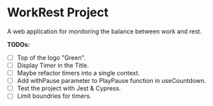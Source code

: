 # WorkRest Project

A web application for monitoring the balance between work and rest.

**TODOs:**

- [ ] Top of the logo "Green".
- [ ] Display Timer in the Title.
- [ ] Maybe refactor timers into a single context.
- [ ] Add withPause parameter to PlayPause function in useCountdown.
- [ ] Test the project with Jest & Cypress.
- [ ] Limit boundries for timers.
